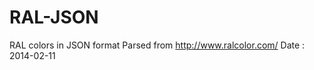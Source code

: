RAL-JSON
========

RAL colors in JSON format
Parsed from http://www.ralcolor.com/
Date : 2014-02-11
